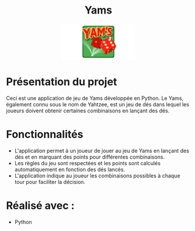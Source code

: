 <!-- PROJECT LOGO -->
<h1 align="center">Yams</h1>
<div align="center">
  <img src="yams.png" alt="Logo" width="200" height="100">
</div>

# Présentation du projet

Ceci est une application de jeu de Yams développée en Python. Le Yams, également connu sous le nom de Yahtzee, est un jeu de dés dans lequel les joueurs doivent obtenir certaines combinaisons en lançant des dés.

# Fonctionnalités

- L'application permet à un joueur de jouer au jeu de Yams en lançant des dés et en marquant des points pour différentes combinaisons.
- Les règles du jeu sont respectées et les points sont calculés automatiquement en fonction des dés lancés.
- L'application indique au joueur les combinaisons possibles à chaque tour pour faciliter la décision.

# Réalisé avec :

* Python
